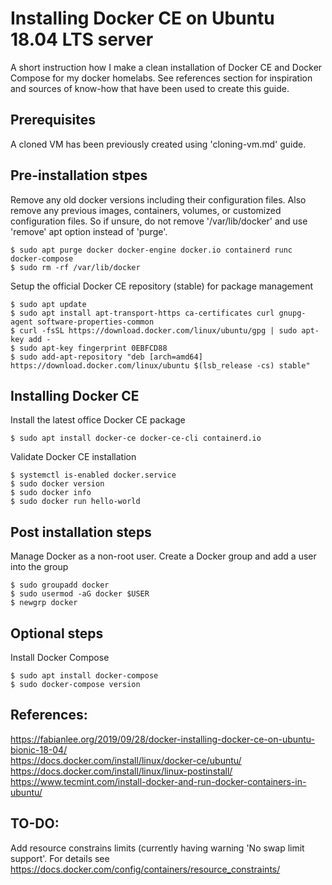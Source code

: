 # Installing Docker CE on Ubuntu 18.04 LTS server
A short instruction how I make a clean installation of Docker CE and Docker Compose for my docker homelabs. See references section for inspiration and sources of know-how that have been used to create this guide.  

Prerequisites
---
A cloned VM has been previously created using 'cloning-vm.md' guide.

Pre-installation stpes
---
Remove any old docker versions including their configuration files. Also remove any previous images, containers, volumes, or customized configuration files. So if unsure, do not remove '/var/lib/docker' and use 'remove' apt option instead of 'purge'.

    $ sudo apt purge docker docker-engine docker.io containerd runc docker-compose  
    $ sudo rm -rf /var/lib/docker

Setup the official Docker CE repository (stable) for package management  

    $ sudo apt update  
    $ sudo apt install apt-transport-https ca-certificates curl gnupg-agent software-properties-common  
    $ curl -fsSL https://download.docker.com/linux/ubuntu/gpg | sudo apt-key add -  
    $ sudo apt-key fingerprint 0EBFCD88  
    $ sudo add-apt-repository "deb [arch=amd64] https://download.docker.com/linux/ubuntu $(lsb_release -cs) stable"  

Installing Docker CE
---
Install the latest office Docker CE package  

    $ sudo apt install docker-ce docker-ce-cli containerd.io  
    
Validate Docker CE installation

    $ systemctl is-enabled docker.service  
    $ sudo docker version
    $ sudo docker info
    $ sudo docker run hello-world

Post installation steps
---
Manage Docker as a non-root user. Create a Docker group and add a user into the group

    $ sudo groupadd docker
    $ sudo usermod -aG docker $USER
    $ newgrp docker


Optional steps
---
Install Docker Compose

    $ sudo apt install docker-compose
    $ sudo docker-compose version


References: 
---
https://fabianlee.org/2019/09/28/docker-installing-docker-ce-on-ubuntu-bionic-18-04/  
https://docs.docker.com/install/linux/docker-ce/ubuntu/  
https://docs.docker.com/install/linux/linux-postinstall/  
https://www.tecmint.com/install-docker-and-run-docker-containers-in-ubuntu/  


TO-DO:
---
Add resource constrains limits (currently having warning 'No swap limit support'. For details see https://docs.docker.com/config/containers/resource_constraints/
